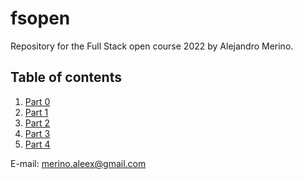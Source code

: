# fsopen

Repository for the Full Stack open course 2022 by Alejandro Merino.

## Table of contents

1. [Part 0](https://github.com/merinoalex/fsopen/tree/main/part0)
2. [Part 1](https://github.com/merinoalex/fsopen/tree/main/part1)
3. [Part 2](https://github.com/merinoalex/fsopen/tree/main/part2)
4. [Part 3](https://github.com/merinoalex/fsopen-part3/)
5. [Part 4](https://github.com/merinoalex/fsopen/tree/main/part4)

E-mail: merino.aleex@gmail.com
